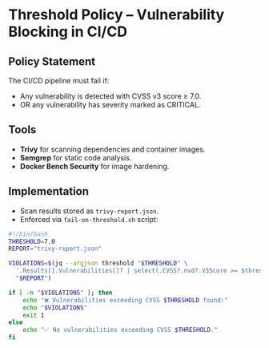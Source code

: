 # Threshold Policy – Vulnerability Blocking in CI/CD

## Policy Statement
The CI/CD pipeline must fail if:
- Any vulnerability is detected with CVSS v3 score ≥ 7.0.
- OR any vulnerability has severity marked as CRITICAL.

## Tools
- **Trivy** for scanning dependencies and container images.
- **Semgrep** for static code analysis.
- **Docker Bench Security** for image hardening.

## Implementation
- Scan results stored as `trivy-report.json`.
- Enforced via `fail-on-threshold.sh` script:
```bash
#!/bin/bash
THRESHOLD=7.0
REPORT="trivy-report.json"

VIOLATIONS=$(jq --argjson threshold "$THRESHOLD" \
  '.Results[].Vulnerabilities[]? | select(.CVSS?.nvd?.V3Score >= $threshold) | .VulnerabilityID' \
  "$REPORT")

if [ -n "$VIOLATIONS" ]; then
    echo "❌ Vulnerabilities exceeding CVSS $THRESHOLD found:"
    echo "$VIOLATIONS"
    exit 1
else
    echo "✅ No vulnerabilities exceeding CVSS $THRESHOLD."
fi

